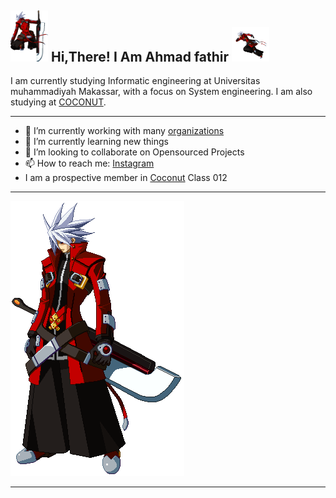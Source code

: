 <h2> <img src="https://github.com/AhmadFathir/AhmadFathir/blob/main/gif/Ragna%20the%20Bloodedge%20(BlazBlue)%20GIF%20Animations%20(1).gif" width="60" />
Hi,There! I Am Ahmad fathir 
<img src="https://github.com/AhmadFathir/AhmadFathir/blob/main/gif/Ragna%20the%20Bloodedge%20(BlazBlue)%20GIF%20Animations%20(5).gif" width="60"/></h2> 

I am currently studying Informatic engineering at Universitas muhammadiyah Makassar, with a focus on System engineering. I am also studying at [COCONUT](https://Coconut.or.id).<hr>


- 🔭 I’m currently working with many [organizations](https://coconut.or.id/contact)
- 🌱 I’m currently learning new things
- 👯 I’m looking to collaborate on Opensourced Projects
- 📫 How to reach me: [Instagram](https://www.instagram.com/ahmadfathir19/)
- I am a prospective member in [Coconut](https://Coconut.or.id) Class 012
<hr>
<img src="https://github.com/AhmadFathir/AhmadFathir/blob/main/gif/Ragna%20the%20Bloodedge%20(BlazBlue)%20GIF%20Animations.gif"/>
<hr>
